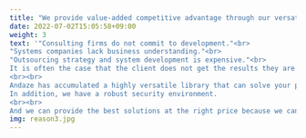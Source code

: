 ```yaml
---
title: "We provide value-added competitive advantage through our versatile libraries."
date: 2022-07-02T15:05:58+09:00
weight: 3
text: '"Consulting firms do not commit to development."<br>
"Systems companies lack business understanding."<br> 
"Outsourcing strategy and system development is expensive."<br>
It is often the case that the client does not get the results they are looking for due to these reasons.
<br><br>
Andaze has accumulated a highly versatile library that can solve your problems.<br>  
In addition, we have a robust security environment.
<br><br>
And we can provide the best solutions at the right price because we can concentrate on developing value-added products that give us a competitive advantage.'
img: reason3.jpg
---
```

